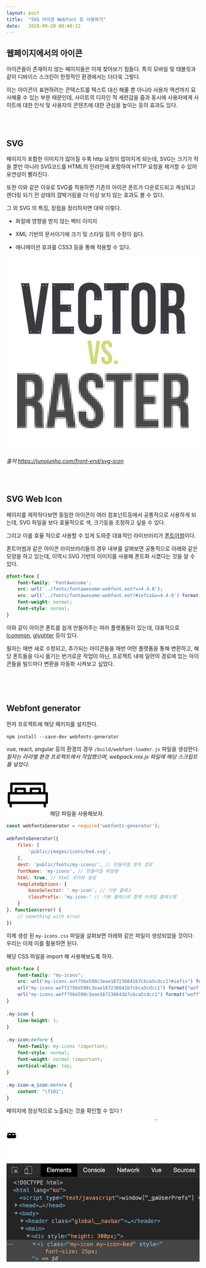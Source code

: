 ```yaml
---
layout: post
title:  "SVG 아이콘 Webfont 로 사용하기"
date:   2020-09-20 00:40:12
---
```


## 웹페이지에서의 아이콘

아이콘들이 존재하지 않는 페이지들은 이제 찾아보기 힘들다. 특히 모바일 및 태블릿과 같이 디바이스 스크린이 한정적인 환경에서는 더더욱 그렇다.

이는 아이콘이 표현하려는 콘텍스트를 텍스트 대신 해줄 뿐 아니라 사용자 액션까지 묘사해줄 수 있는 부분 때문인데, 사이트의 디자인 적 세련감을 줌과 동시에 사용자에게 사이트에 대한 인식 및 사용자의 콘텐츠에 대한 관심을 높이는 등의 효과도 있다.

<br><br>

## SVG

페이지가 포함한 이미지가 많아질 수록 http 요청이 많아지게 되는데, SVG는 크기가 작을 뿐만 아니라 SVG코드를 HTML의 인라인에 포함하여 HTTP 요청을 제거할 수 있어 유연성이 빨라진다. 

또한 이와 같은 이유로 SVG를 적용하면 기존의 아이콘 폰트가 다운로드되고 캐싱되고 렌더링 되기 전 상태의 깜박거림을 더 이상 보지 않는 효과도 볼 수 있다.

그 외 SVG 의 특징, 장점을 정리하자면 대략 이렇다.

- 화질에 영향을 받지 않는 벡터 이미지

- XML 기반의 문서이기에 크기 및 스타일 등의 수정이 쉽다.

- 애니메이션 효과를 CSS3 등을 통해 적용할 수 있다. 

![vector-raster](/assets/posts/svg-webfont/vector-raster.png)

_출처 https://junojunho.com/front-end/svg-icon_

<br><br>

## SVG Web Icon

페이지를 제작하다보면 동일한 아이콘이 여러 컴포넌트등에서 공통적으로 사용하게 되는데, SVG 파일을 보다 효율적으로 색, 크기등을 조정하고 싶을 수 있다.

그리고 이를 효율 적으로 사용할 수 있게 도와준 대표적인 라이브러리가 [폰트어썸](https://fontawesome.com/)이다. 
 
폰트어썸과 같은 아이콘 라이브러리들의 경우 내부를 살펴보면 공통적으로 아래와 같은 모양을 하고 있는데, 이역시 SVG 기반의 이미지를 사용해 폰트화 시켰다는 것을 알 수 있다.

```css
@font-face { 
    font-family: 'FontAwesome'; 
    src: url('../fonts/fontawesome-webfont.eot?v=4.4.0'); 
    src: url('../fonts/fontawesome-webfont.eot?#iefix&v=4.4.0') format('embedded-opentype'), url('../fonts/fontawesome-webfont.woff2?v=4.4.0') format('woff2'), url('../fonts/fontawesome-webfont.woff?v=4.4.0') format('woff'), url('../fonts/fontawesome-webfont.ttf?v=4.4.0') format('truetype'), url('../fonts/fontawesome-webfont.svg?v=4.4.0#fontawesomeregular') format('svg'); 
    font-weight: normal; 
    font-style: normal; 
}
```

이와 같이 아이콘 폰트를 쉽게 만들어주는 여러 플랫폼들이 있는데, 대표적으로 [Icommon](https://icomoon.io/app/#/select), [glyphter](https://glyphter.com/) 등이 있다.

필자는 매번 새로 수정되고, 추가되는 아이콘들을 매번 어떤 플랫폼을 통해 변환하고, 해당 폰트들을 다시 옮기는 번거로운 작업이 아닌, 프로젝트 내에 일련의 경로에 있는 아이콘들을 빌드마다 변환을 자동화 시켜보고 싶었다.
 
 <br><br><br>
 
## Webfont generator

먼저 프로젝트에 해당 패키지를 설치한다.

`npm install --save-dev webfonts-generator`

vue, react, angular 등의 환경의 경우 `/build/webfont-loader.js` 파일을 생성한다. _필자는 라라벨 환경 프로젝트에서 작업했으며, webpack.mix.js 파일에 해당 스크립트를 넣었다._

![bed](/assets/posts/svg-webfont/bed.svg) 해당 파일을 사용해보자.

```js
const webfontsGenerator = require('webfonts-generator');

webfontsGenerator({
    files: [
        'public/images/icons/bed.svg',
    ],
    dest: 'public/fonts/my-icons/', // 만들어질 폰트 경로
    fontName: 'my-icons', // 만들어질 파일명
    html: true, // html 프리뷰 생성
    templateOptions: {
        baseSelector: '.my-icon', // 기본 클래스
        classPrefix: 'my-icon-' // 기본 클래스와 함께 쓰여질 클래스명
    }
}, function(error) {
    // something with error
})
```
이제 생성 된 `my-icons.css` 파일을 살펴보면 아래와 같은 파일이 생성되었을 것이다. 우리는 이제 이를 활용하면 된다.

해당 CSS 파일을 import 해 사용해보도록 하자.

```css
@font-face {
	font-family: "my-icons";
	src: url("my-icons.eot?56e598c3eae167236641b7cbca5cdcc1?#iefix") format("embedded-opentype"),
    url("my-icons.woff2?56e598c3eae167236641b7cbca5cdcc1") format("woff2"),
    url("my-icons.woff?56e598c3eae167236641b7cbca5cdcc1") format("woff");
}

.my-icon {
	line-height: 1;
}

.my-icon:before {
	font-family: my-icons !important;
	font-style: normal;
	font-weight: normal !important;
	vertical-align: top;
}

.my-icon-a_icon:before {
	content: "\f101";
}
```

페이지에 정상적으로 노출되는 것을 확인할 수 있다 !

![bed](/assets/posts/svg-webfont/bed-result.png) 

<br><br><br>
